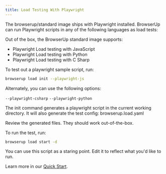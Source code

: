 ```yaml
---
title: Load Testing With Playwright
---
```


The browserup/standard image ships with Playwright installed.
BrowserUp can run Playwright scripts in any of the following languages as load tests:

Out of the box, the BrowserUp standard image supports:

* Playwright Load testing with JavaScript
* Playwright Load testing with Python
* Playwright Load testing with C Sharp

To test out a playwright sample script, run:

```bash
browserup load init --playwright-js
```
Alternately, you can use the following options:

`--playwright-csharp`
`--playwright-python`

The init command generates a playwright script in the current working directory.
It will also generate the test config: browserup.load.yaml

Review the generated files. They should work out-of-the-box.

To run the test, run:

```bash
browserup load start -d
```

You can use this script as a staring point.  Edit it to reflect what you'd like to run.

Learn more in our [Quick Start](quick-start.html).

